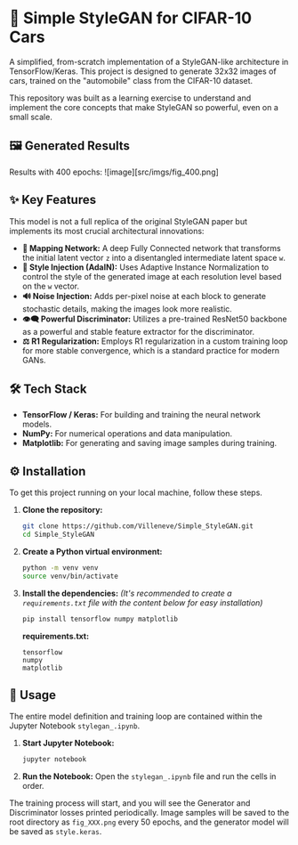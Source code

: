 # 🚗 Simple StyleGAN for CIFAR-10 Cars

A simplified, from-scratch implementation of a StyleGAN-like architecture in TensorFlow/Keras. This project is designed to generate 32x32 images of cars, trained on the "automobile" class from the CIFAR-10 dataset.

This repository was built as a learning exercise to understand and implement the core concepts that make StyleGAN so powerful, even on a small scale.

## 🖼️ Generated Results

Results with 400 epochs:
![image][src/imgs/fig_400.png]

## ✨ Key Features

This model is not a full replica of the original StyleGAN paper but implements its most crucial architectural innovations:

  * **🎨 Mapping Network:** A deep Fully Connected network that transforms the initial latent vector `z` into a disentangled intermediate latent space `w`.
  * **💉 Style Injection (AdaIN):** Uses Adaptive Instance Normalization to control the style of the generated image at each resolution level based on the `w` vector.
  * **🔊 Noise Injection:** Adds per-pixel noise at each block to generate stochastic details, making the images look more realistic.
  * **👁️‍🗨️ Powerful Discriminator:** Utilizes a pre-trained ResNet50 backbone as a powerful and stable feature extractor for the discriminator.
  * **⚖️ R1 Regularization:** Employs R1 regularization in a custom training loop for more stable convergence, which is a standard practice for modern GANs.

## 🛠️ Tech Stack

  * **TensorFlow / Keras:** For building and training the neural network models.
  * **NumPy:** For numerical operations and data manipulation.
  * **Matplotlib:** For generating and saving image samples during training.

## ⚙️ Installation

To get this project running on your local machine, follow these steps.

1.  **Clone the repository:**

    ```bash
    git clone https://github.com/Villeneve/Simple_StyleGAN.git
    cd Simple_StyleGAN
    ```

2.  **Create a Python virtual environment:**

    ```bash
    python -m venv venv
    source venv/bin/activate
    ```

3.  **Install the dependencies:**
    *(It's recommended to create a `requirements.txt` file with the content below for easy installation)*

    ```bash
    pip install tensorflow numpy matplotlib
    ```

    **requirements.txt:**

    ```
    tensorflow
    numpy
    matplotlib
    ```

## 🚀 Usage

The entire model definition and training loop are contained within the Jupyter Notebook `stylegan_.ipynb`.

1.  **Start Jupyter Notebook:**

    ```bash
    jupyter notebook
    ```

2.  **Run the Notebook:** Open the `stylegan_.ipynb` file and run the cells in order.

The training process will start, and you will see the Generator and Discriminator losses printed periodically. Image samples will be saved to the root directory as `fig_XXX.png` every 50 epochs, and the generator model will be saved as `style.keras`.

